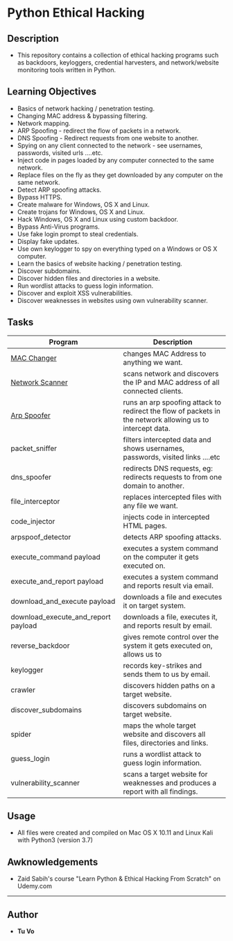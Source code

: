 # Python Ethical Hacking

## Description

* This repository contains a collection of ethical hacking programs such as backdoors, keyloggers, credential harvesters, and network/website monitoring tools written in Python.

## Learning Objectives

* Basics of network hacking / penetration testing.
* Changing MAC address & bypassing filtering.
* Network mapping.
* ARP Spoofing - redirect the flow of packets in a network.
* DNS Spoofing - Redirect requests from one website to another.
* Spying on any client connected to the network - see usernames, passwords, visited urls ....etc.
* Inject code in pages loaded by any computer connected to the same network.
* Replace files on the fly as they get downloaded by any computer on the same network.
* Detect ARP spoofing attacks.
* Bypass HTTPS.
* Create malware for Windows, OS X and Linux.
* Create trojans for Windows, OS X and Linux.
* Hack Windows, OS X and Linux using custom backdoor.
* Bypass Anti-Virus programs.
* Use fake login prompt to steal credentials.
* Display fake updates.
* Use own keylogger to spy on everything typed on a Windows or OS X computer.
* Learn the basics of website hacking / penetration testing.
* Discover subdomains.
* Discover hidden files and directories in a website.
* Run wordlist attacks to guess login information.
* Discover and exploit XSS vulnerabilities.
* Discover weaknesses in websites using own vulnerability scanner.

## Tasks

| Program           | Description                                                                                               |
|-------------------|-----------------------------------------------------------------------------------------------------------|
| [MAC Changer](./mac_changer.py) | changes MAC Address to anything we want. |
| [Network Scanner](./network_scanner.py) | scans network and discovers the IP and MAC address of all connected clients. |
| [Arp Spoofer](./arp_spoofer.py) | runs an arp spoofing attack to redirect the flow of packets in the network allowing us to intercept data. |
| packet_sniffer    | filters intercepted data and shows usernames, passwords, visited links ....etc                            |
| dns_spoofer       | redirects DNS requests, eg: redirects requests to from one domain to another.                             |
| file_interceptor  | replaces intercepted files with any file we want.                                                         |
| code_injector     | injects code in intercepted HTML pages.                                                                   |
| arpspoof_detector | detects ARP spoofing attacks.                                                                             |
| execute_command payload | executes a system command on the computer it gets executed on. |
| execute_and_report payload | executes a system command and reports result via email. |
| download_and_execute payload | downloads a file and executes it on target system. |
| download_execute_and_report payload | downloads a file, executes it, and reports result by email. |
| reverse_backdoor | gives remote control over the system it gets executed on, allows us to |
| keylogger | records key-strikes and sends them to us by email. |
| crawler | discovers hidden paths on a target website. |
| discover_subdomains | discovers subdomains on target website. |
| spider | maps the whole target website and discovers all files, directories and links. |
| guess_login | runs a wordlist attack to guess login information. |
| vulnerability_scanner | scans a target website for weaknesses and produces a report with all findings. |

## Usage

* All files were created and compiled on Mac OS X 10.11 and Linux Kali with Python3 (version 3.7)

## Awknowledgements

* Zaid Sabih's course "Learn Python & Ethical Hacking From Scratch" on Udemy.com

---

## Author

* __Tu Vo__

